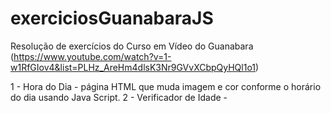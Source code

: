 # exerciciosGuanabaraJS

Resolução de exercícios do Curso em Vídeo do Guanabara (https://www.youtube.com/watch?v=1-w1RfGIov4&list=PLHz_AreHm4dlsK3Nr9GVvXCbpQyHQl1o1)

1 - Hora do Dia - página HTML que muda imagem e cor conforme o horário do dia usando Java Script.
2 - Verificador de Idade -
